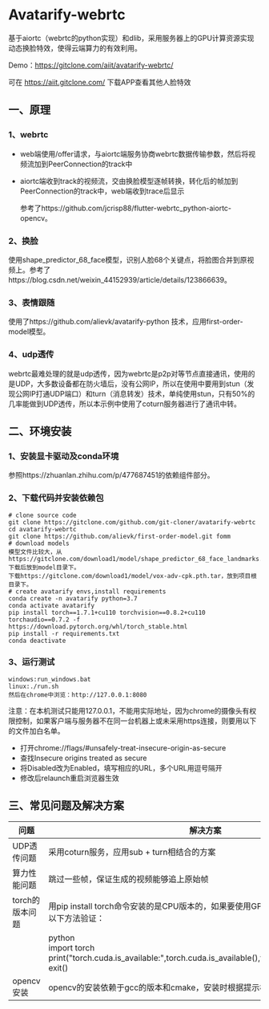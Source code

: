 # Avatarify-webrtc

基于aiortc（webrtc的python实现）和dlib，采用服务器上的GPU计算资源实现动态换脸特效，使得云端算力的有效利用。

Demo：https://gitclone.com/aiit/avatarify-webrtc/ 

可在 https://aiit.gitclone.com/ 下载APP查看其他人脸特效

## 一、原理

### 1、webrtc

- web端使用/offer请求，与aiortc端服务协商webrtc数据传输参数，然后将视频流加到PeerConnection的track中

- aiortc端收到track的视频流，交由换脸模型逐帧转换，转化后的帧加到PeerConnection的track中，web端收到trace后显示

  参考了https://github.com/jcrisp88/flutter-webrtc_python-aiortc-opencv。

### 2、换脸

使用shape_predictor_68_face模型，识别人脸68个关键点，将脸图合并到原视频上。参考了https://blog.csdn.net/weixin_44152939/article/details/123866639。

### 3、表情跟随

使用了https://github.com/alievk/avatarify-python 技术，应用first-order-model模型。

### 4、udp透传

webrtc最难处理的就是udp透传，因为webrtc是p2p对等节点直接通讯，使用的是UDP，大多数设备都在防火墙后，没有公网IP，所以在使用中要用到stun（发现公网IP打通UDP端口）和turn（消息转发）技术，单纯使用stun，只有50%的几率能做到UDP透传，所以本示例中使用了coturn服务器进行了通讯中转。

## 二、环境安装

### 1、安装显卡驱动及conda环境

参照https://zhuanlan.zhihu.com/p/477687451的依赖组件部分。

### 2、下载代码并安装依赖包

```shell
# clone source code
git clone https://gitclone.com/github.com/git-cloner/avatarify-webrtc
cd avatarify-webrtc
git clone https://github.com/alievk/first-order-model.git fomm
# download models
模型文件比较大，从https://gitclone.com/download1/model/shape_predictor_68_face_landmarks.dat下载后放到model目录下。
下载https://gitclone.com/download1/model/vox-adv-cpk.pth.tar，放到项目根目录下。
# create avatarify envs,install requirements
conda create -n avatarify python=3.7
conda activate avatarify
pip install torch==1.7.1+cu110 torchvision==0.8.2+cu110 torchaudio==0.7.2 -f https://download.pytorch.org/whl/torch_stable.html
pip install -r requirements.txt
conda deactivate
```

### 3、运行测试

```shell
windows:run_windows.bat
linux:./run.sh
然后在chrome中浏览：http://127.0.0.1:8080
```

注意：在本机测试只能用127.0.0.1，不能用实际地址，因为chrome的摄像头有权限控制，如果客户端与服务器不在同一台机器上或未采用https连接，则要用以下的文件加白名单。

- 打开chrome://flags/#unsafely-treat-insecure-origin-as-secure
- 查找Insecure origins treated as secure
- 将Disabled改为Enabled，填写相应的URL，多个URL用逗号隔开
- 修改后relaunch重启浏览器生效

## 三、常见问题及解决方案

| 问题            | 解决方案                                                     |
| --------------- | ------------------------------------------------------------ |
| UDP透传问题     | 采用coturn服务，应用sub + turn相结合的方案                   |
| 算力性能问题    | 跳过一些帧，保证生成的视频能够追上原始帧                     |
| torch的版本问题 | 用pip install torch命令安装的是CPU版本的，如果要使用GPU，得用上文方法安装，用以下方法验证： |
|                 | python<br/>import torch<br/>print("torch.cuda.is_available:",torch.cuda.is_available(),torch.cuda.device_count())<br/>exit() |
| opencv安装      | opencv的安装依赖于gcc的版本和cmake，安装时根据提示检查依赖项 |

